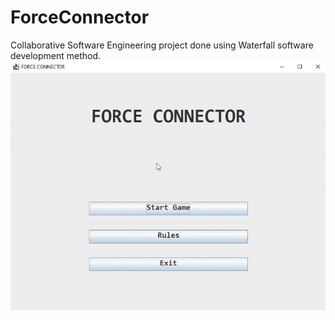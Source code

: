 # ForceConnector
Collaborative Software Engineering project done using Waterfall software development method.
![](ForceConnectorGif.gif)
